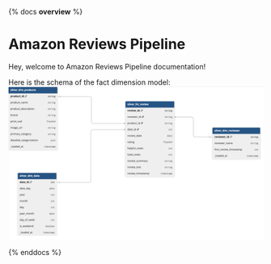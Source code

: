{% docs __overview__ %}
# Amazon Reviews Pipeline

Hey, welcome to Amazon Reviews Pipeline documentation!

Here is the schema of the fact dimension model:
![fact dimension model](https://raw.githubusercontent.com/sajadahmadia/amazon_product_reviews/main/amazon_reviews_dbt/assets/erd.png)

{% enddocs %}